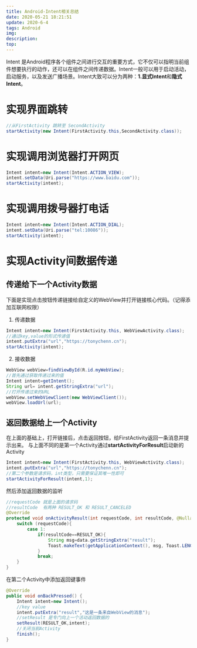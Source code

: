 ```yaml
---
title: Android-Intent相关总结
date: 2020-05-21 18:21:51
update: 2020-6-4
tags: Android
img:
description:
top:
---
```

Intent 是Android程序各个组件之间进行交互的重要方式，它不仅可以指明当前组件想要执行的动作，还可以在组件之间传递数据。Intent一般可以用于启动活动，启动服务，以及发送广播场景。Intent大致可以分为两种：**1.显式Intent**和**隐式Intent**。

# 实现界面跳转
```java
//从FirstActivity 跳转至 SecondActivity
startActivity(new Intent(FirstActivity.this,SecondActivity.class));
```
# 实现调用浏览器打开网页
```java
Intent intent=new Intent(Intent.ACTION_VIEW);
intent.setData(Uri.parse("https://www.baidu.com"));
startActivity(intent);
```
# 实现调用拨号器打电话
```java
Intent intent=new Intent(Intent.ACTION_DIAL);
intent.setData(Uri.parse("tel:10086"));
startActivity(intent);
```
# 实现Activity间数据传递
## 传递给下一个Activity数据
下面是实现点击按钮传递链接给自定义的WebView并打开链接核心代码。（记得添加互联网权限）
1. 传递数据
```java
Intent intent=new Intent(FirstActivity.this, WebViewActivity.class);
//通过key,value的形式传递值
intent.putExtra("url","https://tonychenn.cn");
startActivity(intent);
```
2. 接收数据
```java
WebView webView=findViewById(R.id.myWebView);
//首先通过获取传递过来的值
Intent intent=getIntent();
String url= intent.getStringExtra("url");
//打开传递过来的URL
webView.setWebViewClient(new WebViewClient());
webView.loadUrl(url);
```
## 返回数据给上一个Activity
在上面的基础上，打开链接后，点击返回按钮，给FirstActivity返回一条消息并提示出来。
与上面不同的是第一个Activity通过**startActivityForResult**启动新的Activity
```java
Intent intent=new Intent(FirstActivity.this, WebViewActivity.class);
intent.putExtra("url","https://tonychenn.cn");
//第二个参数是请求码，int类型，只需要保证其唯一性即可
startActivityForResult(intent,1);
```
然后添加返回数据的监听
```java
//requestCode 就是上面的请求码
//resultCode  有两种 RESULT_OK 和 RESULT_CANCELED
@Override
protected void onActivityResult(int requestCode, int resultCode, @Nullable Intent data) {
    switch (requestCode){
        case 1:
            if(resultCode==RESULT_OK){
                String msg=data.getStringExtra("result");
                Toast.makeText(getApplicationContext(), msg, Toast.LENGTH_SHORT).show();
            }
            break;
    }
}
```
在第二个Activity中添加返回键事件
```java
@Override
public void onBackPressed() {
    Intent intent=new Intent();
    //key value
    intent.putExtra("result","这是一条来自WebView的消息");
    //setResult 是专门向上一个活动返回数据的
    setResult(RESULT_OK,intent);
    //关闭当前Activity
    finish();
}
```